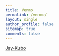 ```yaml
---
title: Venmo
permalink: /venmo/
layout: single
author_profile: false
sitemap: true
comments: false
---
```

[Jay-Kubo](https://venmo.com/i/Jay-Kubo)